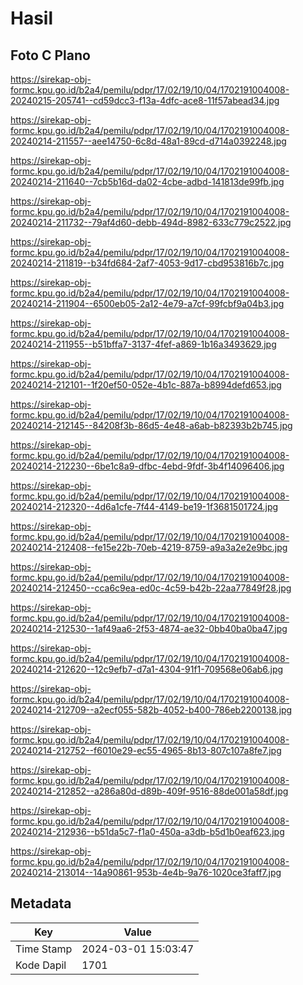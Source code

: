 # Hasil

## Foto C Plano

https://sirekap-obj-formc.kpu.go.id/b2a4/pemilu/pdpr/17/02/19/10/04/1702191004008-20240215-205741--cd59dcc3-f13a-4dfc-ace8-11f57abead34.jpg

https://sirekap-obj-formc.kpu.go.id/b2a4/pemilu/pdpr/17/02/19/10/04/1702191004008-20240214-211557--aee14750-6c8d-48a1-89cd-d714a0392248.jpg

https://sirekap-obj-formc.kpu.go.id/b2a4/pemilu/pdpr/17/02/19/10/04/1702191004008-20240214-211640--7cb5b16d-da02-4cbe-adbd-141813de99fb.jpg

https://sirekap-obj-formc.kpu.go.id/b2a4/pemilu/pdpr/17/02/19/10/04/1702191004008-20240214-211732--79af4d60-debb-494d-8982-633c779c2522.jpg

https://sirekap-obj-formc.kpu.go.id/b2a4/pemilu/pdpr/17/02/19/10/04/1702191004008-20240214-211819--b34fd684-2af7-4053-9d17-cbd953816b7c.jpg

https://sirekap-obj-formc.kpu.go.id/b2a4/pemilu/pdpr/17/02/19/10/04/1702191004008-20240214-211904--6500eb05-2a12-4e79-a7cf-99fcbf9a04b3.jpg

https://sirekap-obj-formc.kpu.go.id/b2a4/pemilu/pdpr/17/02/19/10/04/1702191004008-20240214-211955--b51bffa7-3137-4fef-a869-1b16a3493629.jpg

https://sirekap-obj-formc.kpu.go.id/b2a4/pemilu/pdpr/17/02/19/10/04/1702191004008-20240214-212101--1f20ef50-052e-4b1c-887a-b8994defd653.jpg

https://sirekap-obj-formc.kpu.go.id/b2a4/pemilu/pdpr/17/02/19/10/04/1702191004008-20240214-212145--84208f3b-86d5-4e48-a6ab-b82393b2b745.jpg

https://sirekap-obj-formc.kpu.go.id/b2a4/pemilu/pdpr/17/02/19/10/04/1702191004008-20240214-212230--6be1c8a9-dfbc-4ebd-9fdf-3b4f14096406.jpg

https://sirekap-obj-formc.kpu.go.id/b2a4/pemilu/pdpr/17/02/19/10/04/1702191004008-20240214-212320--4d6a1cfe-7f44-4149-be19-1f3681501724.jpg

https://sirekap-obj-formc.kpu.go.id/b2a4/pemilu/pdpr/17/02/19/10/04/1702191004008-20240214-212408--fe15e22b-70eb-4219-8759-a9a3a2e2e9bc.jpg

https://sirekap-obj-formc.kpu.go.id/b2a4/pemilu/pdpr/17/02/19/10/04/1702191004008-20240214-212450--cca6c9ea-ed0c-4c59-b42b-22aa77849f28.jpg

https://sirekap-obj-formc.kpu.go.id/b2a4/pemilu/pdpr/17/02/19/10/04/1702191004008-20240214-212530--1af49aa6-2f53-4874-ae32-0bb40ba0ba47.jpg

https://sirekap-obj-formc.kpu.go.id/b2a4/pemilu/pdpr/17/02/19/10/04/1702191004008-20240214-212620--12c9efb7-d7a1-4304-91f1-709568e06ab6.jpg

https://sirekap-obj-formc.kpu.go.id/b2a4/pemilu/pdpr/17/02/19/10/04/1702191004008-20240214-212709--a2ecf055-582b-4052-b400-786eb2200138.jpg

https://sirekap-obj-formc.kpu.go.id/b2a4/pemilu/pdpr/17/02/19/10/04/1702191004008-20240214-212752--f6010e29-ec55-4965-8b13-807c107a8fe7.jpg

https://sirekap-obj-formc.kpu.go.id/b2a4/pemilu/pdpr/17/02/19/10/04/1702191004008-20240214-212852--a286a80d-d89b-409f-9516-88de001a58df.jpg

https://sirekap-obj-formc.kpu.go.id/b2a4/pemilu/pdpr/17/02/19/10/04/1702191004008-20240214-212936--b51da5c7-f1a0-450a-a3db-b5d1b0eaf623.jpg

https://sirekap-obj-formc.kpu.go.id/b2a4/pemilu/pdpr/17/02/19/10/04/1702191004008-20240214-213014--14a90861-953b-4e4b-9a76-1020ce3faff7.jpg


## Metadata

| Key        | Value               |
| ---------- | ------------------- |
| Time Stamp | 2024-03-01 15:03:47 |
| Kode Dapil | 1701                |



